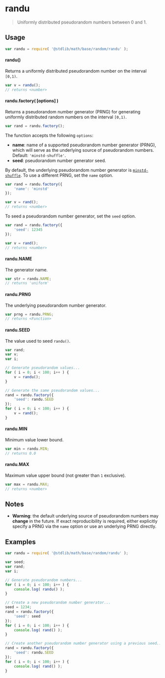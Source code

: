 # randu

> Uniformly distributed pseudorandom numbers between 0 and 1.

<section class="usage">

## Usage

```javascript
var randu = require( '@stdlib/math/base/random/randu' );
```

#### randu()

Returns a uniformly distributed pseudorandom number on the interval `[0,1)`.

```javascript
var v = randu();
// returns <number>
```

#### randu.factory( \[options] )

Returns a pseudorandom number generator (PRNG) for generating uniformly distributed random numbers on the interval `[0,1)`.

```javascript
var rand = randu.factory();
```

The function accepts the following `options`:

-   **name**: name of a supported pseudorandom number generator (PRNG), which will serve as the underlying source of pseudorandom numbers. Default: `'minstd-shuffle'`.
-   **seed**: pseudorandom number generator seed.

By default, the underlying pseudorandom number generator is [`minstd-shuffle`][@stdlib/math/base/random/minstd-shuffle]. To use a different PRNG, set the `name` option.

```javascript
var rand = randu.factory({
    'name': 'minstd'
});

var v = rand();
// returns <number>
```

To seed a pseudorandom number generator, set the `seed` option.

```javascript
var rand = randu.factory({
    'seed': 12345
});

var v = rand();
// returns <number>
```

#### randu.NAME

The generator name.

```javascript
var str = randu.NAME;
// returns 'uniform'
```

#### randu.PRNG

The underlying pseudorandom number generator.

```javascript
var prng = randu.PRNG;
// returns <Function>
```

#### randu.SEED

The value used to seed `randu()`.

```javascript
var rand;
var v;
var i;

// Generate pseudorandom values...
for ( i = 0; i < 100; i++ ) {
    v = randu();
}

// Generate the same pseudorandom values...
rand = randu.factory({
    'seed': randu.SEED
});
for ( i = 0; i < 100; i++ ) {
    v = rand();
}
```

#### randu.MIN

Minimum value lower bound.

```javascript
var min = randu.MIN;
// returns 0.0
```

#### randu.MAX

Maximum value upper bound (not greater than `1` exclusive).

```javascript
var max = randu.MAX;
// returns <number>
```

</section>

<!-- /.usage -->

<section class="notes">

## Notes

-   **Warning**: the default underlying source of pseudorandom numbers may **change** in the future. If exact reproducibility is required, either explicitly specify a PRNG via the `name` option or use an underlying PRNG directly.

</section>

<!-- /.notes -->

<section class="examples">

## Examples

```javascript
var randu = require( '@stdlib/math/base/random/randu' );

var seed;
var rand;
var i;

// Generate pseudorandom numbers...
for ( i = 0; i < 100; i++ ) {
    console.log( randu() );
}

// Create a new pseudorandom number generator...
seed = 1234;
rand = randu.factory({
    'seed': seed
});
for ( i = 0; i < 100; i++ ) {
    console.log( rand() );
}

// Create another pseudorandom number generator using a previous seed...
rand = randu.factory({
    'seed': randu.SEED
});
for ( i = 0; i < 100; i++ ) {
    console.log( rand() );
}
```

</section>

<!-- /.examples -->

<section class="links">

[@stdlib/math/base/random/minstd-shuffle]: https://github.com/stdlib-js/stdlib

</section>

<!-- /.links -->
